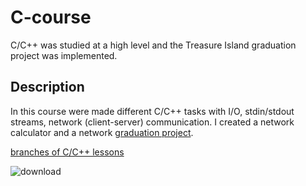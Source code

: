 # C-course
C/C++ was studied at a high level and the Treasure Island graduation project was implemented.

## Description
In this course were made different C/C++ tasks with I/O, stdin/stdout streams, network (client-server) communication.
I created a network calculator and a network [graduation project](https://github.com/v-mk-s/Treasure-Island-Game).

[branches of C/C++ lessons](https://github.com/v-mk-s/prep-2021-02/branches/yours)

![download](https://user-images.githubusercontent.com/32800793/152339753-e66a3c30-4c7d-444e-9a62-bc4b7e49fa1f.png)
